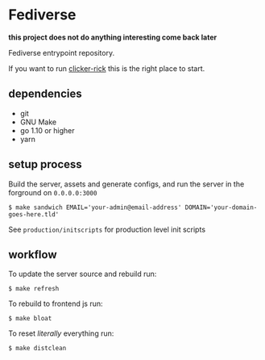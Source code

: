 # Fediverse

**this project does not do anything interesting come back later**

Fediverse entrypoint repository.

If you want to run [clicker-rick](https://github.com/majestrate/clicker-rick) this is the right place to start.


## dependencies

* git
* GNU Make
* go 1.10 or higher
* yarn

## setup process

Build the server, assets and generate configs, and run the server in the forground on `0.0.0.0:3000`

    $ make sandwich EMAIL='your-admin@email-address' DOMAIN='your-domain-goes-here.tld'

See `production/initscripts` for production level init scripts

## workflow

To update the server source and rebuild run:

    $ make refresh
    
To rebuild to frontend js run:

    $ make bloat
    
To reset *literally* everything run:

    $ make distclean
